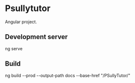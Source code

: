 # Psullytutor

Angular project.

## Development server

ng serve

## Build

ng build --prod --output-path docs --base-href "/PSullyTutor/" 

